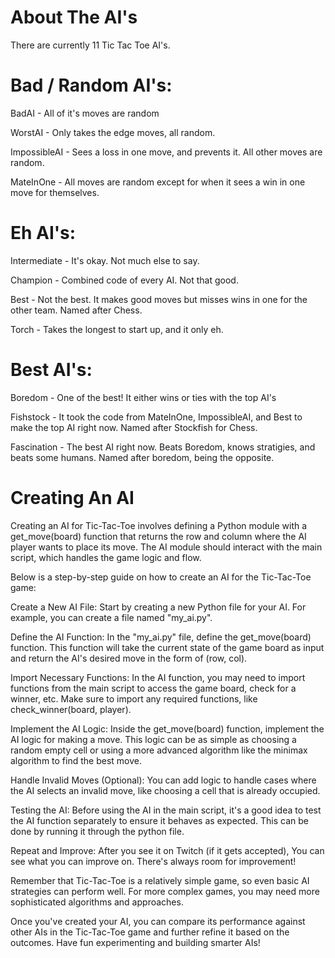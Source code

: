 # About The AI's

There are currently 11 Tic Tac Toe AI's.

# Bad / Random AI's:

BadAI - All of it's moves are random

WorstAI - Only takes the edge moves, all random.

ImpossibleAI - Sees a loss in one move, and prevents it. All other moves are random.

MateInOne - All moves are random except for when it sees a win in one move for themselves.

# Eh AI's:

Intermediate - It's okay. Not much else to say.

Champion - Combined code of every AI. Not that good.

Best - Not the best. It makes good moves but misses wins in one for the other team. Named after Chess.

Torch - Takes the longest to start up, and it only eh. 

# Best AI's:

Boredom - One of the best! It either wins or ties with the top AI's

Fishstock - It took the code from MateInOne, ImpossibleAI, and Best to make the top AI right now. Named after Stockfish for Chess.

Fascination - The best AI right now. Beats Boredom, knows stratigies, and beats some humans. Named after boredom, being the opposite.


# Creating An AI
Creating an AI for Tic-Tac-Toe involves defining a Python module with a get_move(board) function that returns the row and column where the AI player wants to place its move. The AI module should interact with the main script, which handles the game logic and flow.

Below is a step-by-step guide on how to create an AI for the Tic-Tac-Toe game:

Create a New AI File:
Start by creating a new Python file for your AI. For example, you can create a file named "my_ai.py".

Define the AI Function:
In the "my_ai.py" file, define the get_move(board) function. This function will take the current state of the game board as input and return the AI's desired move in the form of (row, col).

Import Necessary Functions:
In the AI function, you may need to import functions from the main script to access the game board, check for a winner, etc. Make sure to import any required functions, like check_winner(board, player).

Implement the AI Logic:
Inside the get_move(board) function, implement the AI logic for making a move. This logic can be as simple as choosing a random empty cell or using a more advanced algorithm like the minimax algorithm to find the best move.

Handle Invalid Moves (Optional):
You can add logic to handle cases where the AI selects an invalid move, like choosing a cell that is already occupied.

Testing the AI:
Before using the AI in the main script, it's a good idea to test the AI function separately to ensure it behaves as expected. This can be done by running it through the python file.

Repeat and Improve:
After you see it on Twitch (if it gets accepted), You can see what you can improve on. There's always room for improvement!

Remember that Tic-Tac-Toe is a relatively simple game, so even basic AI strategies can perform well. For more complex games, you may need more sophisticated algorithms and approaches.

Once you've created your AI, you can compare its performance against other AIs in the Tic-Tac-Toe game and further refine it based on the outcomes. Have fun experimenting and building smarter AIs!
